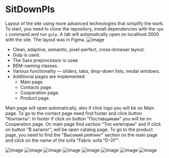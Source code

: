 # SitDownPls
Layout of the site using more advanced technologies that simplify the work. 
To start, you need to clone the repository, install dependencies with the `npm i` command and run `gulp`. A tab will automatically open on localhost:3000 with the site.
The layout was in Figma.
![image](https://user-images.githubusercontent.com/109067893/178532735-1307c8ae-2bb7-4e6d-b1b9-060b6fa994ac.png)
- Clean, adaptive, semantic, pixel-perfect, cross-browser layout.
- Gulp is used.
- The Sass preprocessor is useв.
- BEM-naming classes.
- Various functionality — sliders, tabs, drop-down lists, modal windows.
- Additional pages are implemented:
  - Main page.
  - Contacts page.
  - Cooperation page.
  - Product page. 

Main page will open automatically, also if click logo you will be on Main page. To go to the contact page need find footer and click button "Контакты". In footer if click on button "Поставщикам" you will be on Cooperation page. On main page find section "Топ категории" and if click on button "В каталог", will be open catalog page. To go to the product page, you need to find the "Высокий рейтинг" section on the main page and click on the name of the sofa "Fabric sofa “D-31”".
  
  ![image](https://user-images.githubusercontent.com/109067893/178539519-48840996-c003-458b-b796-eb216479a102.png)
  ![image](https://user-images.githubusercontent.com/109067893/178539619-7b570123-f13b-4dcd-85d2-12273d92aa61.png)
![image](https://user-images.githubusercontent.com/109067893/178539685-020cff7f-e67f-4f66-a7ab-713aed501cf6.png)
![image](https://user-images.githubusercontent.com/109067893/178539801-e6f9a712-b84d-43ad-a180-b45ac785a243.png)
![image](https://user-images.githubusercontent.com/109067893/178539835-bd48bbec-c2ab-4a46-8f1f-f5a92e3cc171.png)
![image](https://user-images.githubusercontent.com/109067893/178539868-b90ac91e-9174-49b5-82a7-d439a2b78409.png)
![image](https://user-images.githubusercontent.com/109067893/178539991-a83322f2-cf61-43a8-8970-311ebdda3da7.png)
![image](https://user-images.githubusercontent.com/109067893/178540075-b2b4a0bc-41c2-4abc-9f43-d2d012a391de.png)


